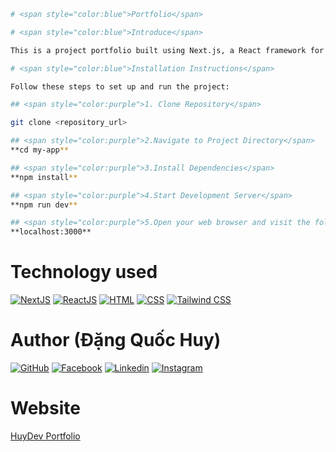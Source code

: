 ```bash
# <span style="color:blue">Portfolio</span>

# <span style="color:blue">Introduce</span>

This is a project portfolio built using Next.js, a React framework for building efficient web applications with JavaScript or TypeScript. This portfolio is designed to introduce yourself, your skills, and my important projects.

# <span style="color:blue">Installation Instructions</span>

Follow these steps to set up and run the project:

## <span style="color:purple">1. Clone Repository</span>

git clone <repository_url>

## <span style="color:purple">2.Navigate to Project Directory</span>
**cd my-app**

## <span style="color:purple">3.Install Dependencies</span>
**npm install**

## <span style="color:purple">4.Start Development Server</span>
**npm run dev**

## <span style="color:purple">5.Open your web browser and visit the following address</span>
**localhost:3000**
```

# Technology used
[![NextJS](https://img.shields.io/badge/NextJS-%23000000.svg?style=for-the-badge&logo=next.js&logoColor=white)](https://nextjs.org/)
[![ReactJS](https://img.shields.io/badge/ReactJS-%2361DAFB.svg?style=for-the-badge&logo=react&logoColor=white)](https://react.dev/)
[![HTML](https://img.shields.io/badge/HTML-%23E34F26.svg?style=for-the-badge&logo=html5&logoColor=white)](https://www.w3schools.com/html/)
[![CSS](https://img.shields.io/badge/CSS-%231572B6.svg?style=for-the-badge&logo=css3&logoColor=white)](https://www.w3schools.com/css/)
[![Tailwind CSS](https://img.shields.io/badge/Tailwind_CSS-%231a202c.svg?style=for-the-badge&logo=tailwind-css&logoColor=64ffda)](https://tailwindcss.com/)

# Author (Đặng Quốc Huy)
[![GitHub](https://img.shields.io/badge/GitHub-%23181717.svg?style=for-the-badge&logo=github&logoColor=white)](https://github.com/dangquochuy-159)
[![Facebook](https://img.shields.io/badge/Facebook-%231877F2.svg?style=for-the-badge&logo=facebook&logoColor=white)](https://www.facebook.com/quochuy2212)
[![Linkedin](https://img.shields.io/badge/Linkedin-%230077B5.svg?style=for-the-badge&logo=linkedin&logoColor=white)](https://www.linkedin.com/in/quochuy2212/)
[![Instagram](https://img.shields.io/badge/Instagram-%23E4405F.svg?style=for-the-badge&logo=instagram&logoColor=white)](https://www.instagram.com/dqh.2212/)

# Website
[HuyDev Portfolio](https://huydev-portfolio.vercel.app/) 


